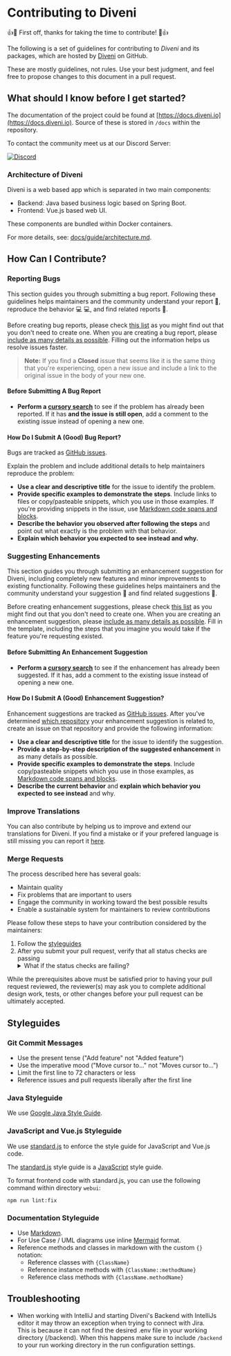 # Contributing to Diveni

:+1::tada: First off, thanks for taking the time to contribute! :tada::+1:

The following is a set of guidelines for contributing to *Diveni* and
its packages, which are hosted by [Diveni](https://github.com/Sybit-Education/Diveni)
on GitHub.

These are mostly guidelines, not rules. Use your best judgment, and feel free to propose
changes to this document in a pull request.

## What should I know before I get started?

The documentation of the project could be found at [https://docs.diveni.io](https://docs.diveni.io).
Source of these is stored in `/docs` within the repository.

To contact the community meet us at our Discord Server: 

[![Discord](https://img.shields.io/discord/935641426216222730?color=%237289DA&label=Discord&logo=Discord&logoColor=%237289DA)](https://discord.com/channels/935641426216222730/)

### Architecture of Diveni

Diveni is a web based app which is separated in two main components:

* Backend: Java based business logic based on Spring Boot.
* Frontend: Vue.js based web UI.

These components are bundled within Docker containers.

For more details, see: [docs/guide/architecture.md](./architecture).

## How Can I Contribute?

### Reporting Bugs

This section guides you through submitting a bug report. Following these
guidelines helps maintainers and the community understand your report :pencil:,
reproduce the behavior :computer: :computer:, and find related reports :mag_right:.

Before creating bug reports, please check [this list](#before-submitting-a-bug-report) as
you might find out that you don't need to create one. When you are creating a bug report,
please [include as many details as possible](#how-do-i-submit-a-good-bug-report). Filling
out the information helps us resolve issues faster.

> **Note:** If you find a **Closed** issue that seems like it is the same thing that
you're experiencing, open a new issue and include a link to the original issue in
the body of your new one.

#### Before Submitting A Bug Report

- **Perform a [cursory search](https://github.com/Sybit-Education/Diveni/issues?q=)**
  to see if the problem has already been reported. If it has **and the issue is still open**, add a comment
  to the existing issue instead of opening a new one.

#### How Do I Submit A (Good) Bug Report?

Bugs are tracked as [GitHub issues](https://github.com/Sybit-Education/Diveni/issues).

Explain the problem and include additional details to help maintainers reproduce the problem:

- **Use a clear and descriptive title** for the issue to identify the problem.
- **Provide specific examples to demonstrate the steps**. Include links to files
  or copy/pasteable snippets, which you use in those examples. If you're providing
  snippets in the issue, use
  [Markdown code spans and blocks](https://docs.gitlab.com/ee/user/markdown.html#code-spans-and-blocks).
- **Describe the behavior you observed after following the steps** and point out what
  exactly is the problem with that behavior.
- **Explain which behavior you expected to see instead and why.**

### Suggesting Enhancements

This section guides you through submitting an enhancement suggestion for Diveni,
including completely new features and minor improvements to existing functionality. Following
these guidelines helps maintainers and the community understand your suggestion :pencil:
and find related suggestions :mag_right:.

Before creating enhancement suggestions, please check
[this list](#before-submitting-an-enhancement-suggestion) as you might find out that you
don't need to create one. When you are creating an enhancement suggestion, please
[include as many details as possible](#how-do-i-submit-a-good-enhancement-suggestion).
Fill in the template, including the steps that you imagine you would take if the feature
you're requesting existed.

#### Before Submitting An Enhancement Suggestion

- **Perform a [cursory search](https://github.com/Sybit-Education/Diveni/issues?q=)**
  to see if the enhancement has already been suggested. If it has, add a comment to the
  existing issue instead of opening a new one.

#### How Do I Submit A (Good) Enhancement Suggestion?

Enhancement suggestions are tracked as [GitHub issues](https://github.com/Sybit-Education/Diveni/issues).
After you've determined [which repository](#repositores) your enhancement suggestion is related to, create
an issue on that repository and provide the following information:

- **Use a clear and descriptive title** for the issue to identify the suggestion.
- **Provide a step-by-step description of the suggested enhancement** in as many details as possible.
- **Provide specific examples to demonstrate the steps**. Include copy/pasteable snippets which you use
  in those examples, as [Markdown code spans and blocks](https://docs.gitlab.com/ee/user/markdown.html#code-spans-and-blocks).
- **Describe the current behavior** and **explain which behavior you expected to see instead** and why.

### Improve Translations

You can also contribute by helping us to improve and extend our translations for Diveni.
If you find a mistake or if your prefered language is still missing you can report it 
[here](https://crowdin.com/project/diveni).

### Merge Requests

The process described here has several goals:

- Maintain quality
- Fix problems that are important to users
- Engage the community in working toward the best possible results
- Enable a sustainable system for maintainers to review contributions

Please follow these steps to have your contribution considered by the maintainers:

1. Follow the [styleguides](#styleguides)
2. After you submit your pull request, verify that all status checks are passing
   <details><summary>What if the status checks are failing?</summary>
   If a status check is failing, and you believe that the failure is unrelated to your
   change, please leave a comment on the pull request explaining why you believe the
   failure is unrelated. A maintainer will re-run the status check for you. If we
   conclude that the failure was a false positive, then we will open an issue to track
   that problem with our status check suite.</details>

While the prerequisites above must be satisfied prior to having your pull request
reviewed, the reviewer(s) may ask you to complete additional design work, tests,
or other changes before your pull request can be ultimately accepted.

## Styleguides

### Git Commit Messages

- Use the present tense ("Add feature" not "Added feature")
- Use the imperative mood ("Move cursor to..." not "Moves cursor to...")
- Limit the first line to 72 characters or less
- Reference issues and pull requests liberally after the first line

### Java Styleguide

We use [Google Java Style Guide](https://google.github.io/styleguide/javaguide.html).

### JavaScript and Vue.js Styleguide

We use [standard.js](https://standardjs.com/) to enforce the style guide for JavaScript and Vue.js code.

The [standard.js](https://standardjs.com/) style guide is a [JavaScript](https://developer.mozilla.org/en-US/docs/Web/JavaScript) style guide.

To format frontend code with standard.js, you can use the following command within
directory `webui`:

```
npm run lint:fix
```

### Documentation Styleguide

- Use [Markdown](https://daringfireball.net/projects/markdown).
- For Use Case / UML diagrams use inline [Mermaid](https://mermaid-js.github.io/mermaid/) format.
- Reference methods and classes in markdown with the custom `{}` notation:
  - Reference classes with `{ClassName}`
  - Reference instance methods with `{ClassName::methodName}`
  - Reference class methods with `{ClassName.methodName}`


## Troubleshooting

- When working with IntelliJ and starting Diveni's Backend with IntelliJs editor it may throw an
  exception when trying to connect with Jira.\
  This is because it can not find the desired .env file in your working directory (/backend).
  When this happens make sure to include ```/backend``` to your run working directory in the run
  configuration settings.
